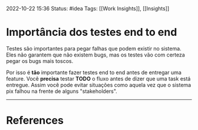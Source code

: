 2022-10-22 15:36
Status: #idea
Tags: [[Work Insights]], [[Insights]]

# Importância dos testes end to end

Testes são importantes para pegar falhas que podem existir no sistema. Eles não garantem que não existem bugs, mas os testes vão com certeza pegar os bugs mais toscos.

Por isso é **tão** importante fazer testes end to end antes de entregar uma feature. Você **precisa** testar **TODO** o fluxo antes de dizer que uma task está entregue. Assim você pode evitar situações como aquela vez que o sistema pix falhou na frente de alguns "stakeholders".

---
# References

